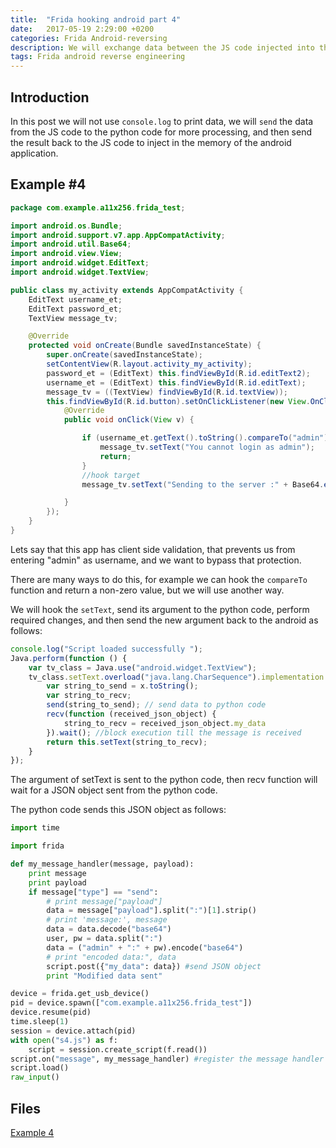 ```yaml
---
title:  "Frida hooking android part 4"
date:   2017-05-19 2:29:00 +0200
categories: Frida Android-reversing 
description: We will exchange data between the JS code injected into the android app and the python code.
tags: Frida android reverse engineering
---
```

## **Introduction**

In this post we will not use `console.log` to print data, we will `send` the data from the JS code to the python code for more processing, and then send the result back to the JS code to inject in the memory of the android application.



## **Example #4**



```java
package com.example.a11x256.frida_test;

import android.os.Bundle;
import android.support.v7.app.AppCompatActivity;
import android.util.Base64;
import android.view.View;
import android.widget.EditText;
import android.widget.TextView;

public class my_activity extends AppCompatActivity {
    EditText username_et;
    EditText password_et;
    TextView message_tv;

    @Override
    protected void onCreate(Bundle savedInstanceState) {
        super.onCreate(savedInstanceState);
        setContentView(R.layout.activity_my_activity);
        password_et = (EditText) this.findViewById(R.id.editText2);
        username_et = (EditText) this.findViewById(R.id.editText);
        message_tv = ((TextView) findViewById(R.id.textView));
        this.findViewById(R.id.button).setOnClickListener(new View.OnClickListener() {
            @Override
            public void onClick(View v) {

                if (username_et.getText().toString().compareTo("admin") == 0) {
                    message_tv.setText("You cannot login as admin");
                    return;
                }
                //hook target
                message_tv.setText("Sending to the server :" + Base64.encodeToString((username_et.getText().toString() + ":" + password_et.getText().toString()).getBytes(), Base64.DEFAULT));

            }
        });
    }
}
```
Lets say that this app has client side validation, that prevents us from entering "admin" as username, and we want to bypass that protection.

There are many ways to do this, for example we can hook the `compareTo` function and return a non-zero value, but we will use another way. 

We will hook the `setText`, send its argument to the python code, perform required changes, and then send the new argument back to the android as follows:

```javascript
console.log("Script loaded successfully ");
Java.perform(function () {
    var tv_class = Java.use("android.widget.TextView");
    tv_class.setText.overload("java.lang.CharSequence").implementation = function (x) {
        var string_to_send = x.toString();
        var string_to_recv;
        send(string_to_send); // send data to python code
        recv(function (received_json_object) {
            string_to_recv = received_json_object.my_data
        }).wait(); //block execution till the message is received
        return this.setText(string_to_recv);
    }
});
```

The argument of setText is sent to the python code, then recv function will wait for a JSON object sent from the python code.

The python code sends this JSON object as follows:

```python
import time

import frida

def my_message_handler(message, payload):
    print message
    print payload
    if message["type"] == "send":
        # print message["payload"]
        data = message["payload"].split(":")[1].strip()
        # print 'message:', message
        data = data.decode("base64")
        user, pw = data.split(":")
        data = ("admin" + ":" + pw).encode("base64")
        # print "encoded data:", data
        script.post({"my_data": data}) #send JSON object
        print "Modified data sent"

device = frida.get_usb_device()
pid = device.spawn(["com.example.a11x256.frida_test"])
device.resume(pid)
time.sleep(1)  
session = device.attach(pid)
with open("s4.js") as f:
    script = session.create_script(f.read())
script.on("message", my_message_handler) #register the message handler 
script.load()
raw_input()
```





## Files

[Example 4](https://github.com/11x256/frida-android-examples/tree/master/examples/4)
